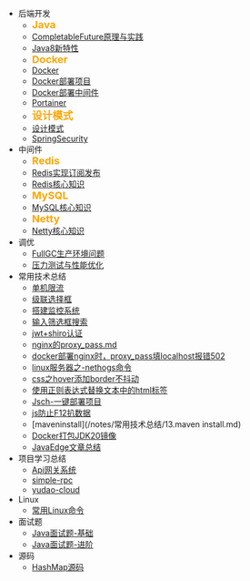 * 后端开发
  * <div style="font-weight: bold;font-size: 18px;color: orange">Java</div>
  * [CompletableFuture原理与实践](/notes/后端开发/Java/多线程/CompletableFuture原理与实践/CompletableFuture原理与实践.md)
  * [Java8新特性](/notes/后端开发/Java/java新特性/Java8新特性.md)
  * <div style="font-weight: bold;font-size: 18px;color: orange">Docker</div>
  * [Docker](/notes/后端开发/Docker/Docker/Docker.md)
  * [Docker部署项目](/notes/后端开发/Docker/Docker部署项目/Docker部署项目.md)
  * [Docker部署中间件](/notes/后端开发/Docker/安装虚拟机+docker部署中间件/安装虚拟机+docker部署中间件.md)
  * [Portainer](/notes/后端开发/Docker/Portainer/Portainer.md)
  * <div style="font-weight: bold;font-size: 18px;color: orange">设计模式</div>
  * [设计模式](/notes/后端开发/设计模式/设计模式.md)
  <!-- * <div style="font-weight: bold;font-size: 18px;color: orange"></div> -->
  * [SpringSecurity](/notes/后端开发/SpringSecurity/SpringSecurity.md)
* 中间件
  * <div style="font-weight: bold;font-size: 18px;color: orange">Redis</div>
  * [Redis实现订阅发布](/notes/后端开发/Redis/Redis实现订阅发布/Redis实现订阅发布.md)
  * [Redis核心知识](/notes/后端开发/Redis/Redis核心知识/Redis核心知识.md)
  * <div style="font-weight: bold;font-size: 18px;color: orange">MySQL</div>
  * [MySQL核心知识](/notes/后端开发/MySQL/MySQL.md)
  * <div style="font-weight: bold;font-size: 18px;color: orange">Netty</div>
  * [Netty核心知识](/notes/后端开发/Netty/Netty.md)
* 调优
  * [FullGC生产环境问题](/notes/生产环境问题/FullGC生产环境问题/FullGC生产环境问题.md)
  * [压力测试与性能优化](/notes/后端开发/压测与性能优化/压测与性能优化.md)
* 常用技术总结
  * [单机限流](/notes/常用技术总结/1.单机限流.md)
  * [级联选择框](/notes/常用技术总结/2.级联选择框.md)
  * [搭建监控系统](/notes/常用技术总结/3.搭建监控系统.md)
  * [输入筛选框搜索](/notes/常用技术总结/4.输入筛选框搜索.md)
  * [jwt+shiro认证](/notes/常用技术总结/5.jwt+shiro认证.md)
  * [nginx的proxy_pass.md](/notes/常用技术总结/6.nginx的proxy_pass)
  * [docker部署nginx时，proxy_pass填localhost报错502](/notes/常用技术总结/7.docker部署nginx时，proxy_pass填localhost报错502.md)
  * [linux服务器之-nethogs命令](/notes/常用技术总结/8.linux服务器之-nethogs命令.md)
  * [css之hover添加border不抖动](/notes/常用技术总结/9.css之hover添加border不抖动.md)
  * [使用正则表达式替换文本中的html标签](/notes/常用技术总结/10.使用正则表达式替换文本中的html标签.md)
  * [Jsch-一键部署项目](/notes/常用技术总结/11.Jsch-一键部署项目.md)
  * [js防止F12扒数据](/notes/常用技术总结/12.js防止F12扒数据.md)
  * [maveninstall](/notes/常用技术总结/13.maven install.md)
  * [Docker打包JDK20镜像](/notes/常用技术总结/14.Docker打包JDK20镜像.md)
  * [JavaEdge文章总结](/notes/常用技术总结/15.JavaEdge文章总结.md)
* 项目学习总结
  * [Api网关系统](/notes/项目学习总结/Api网关系统/Api网关.md)
  * [simple-rpc](/notes/项目学习总结/simple-rpc和科研平台/simple-rpc项目总结.md)
  * [yudao-cloud](/notes/项目学习总结/yudao-cloud/yudao-cloud.md)
* Linux
  * [常用Linux命令](/notes/后端开发/Linux/常用Linux命令/常用Linux命令.md) 
* 面试题
  * [Java面试题-基础](/notes/面试题/Java面试题-基础.md)
  * [Java面试题-进阶](/notes/面试题/Java面试题-进阶.md)
* 源码
  * [HashMap源码](/notes/后端开发/Java/jdk源码/HashMap详解.md)